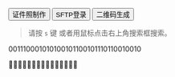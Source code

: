 <button onclick="window.location.href='https://iphoto.sunfeilong.com/'"> 证件照制作 </button>
<button onclick="window.location.href='https://filestash.sunfeilong.com/'"> SFTP登录 </button>
<button onclick="window.location.href='[https://filestash.sunfeilong.com](https://qrbtf.com/zh)/'"> 二维码生成 </button>

> 请按 `s` 键 或者用鼠标点击右上角搜索框搜索。 

001110001010100101100101110110010010


🌵🌵🌵🌵🌵🌵🌵🌵🌵🌵🌵🌵🌵🌵🌵
